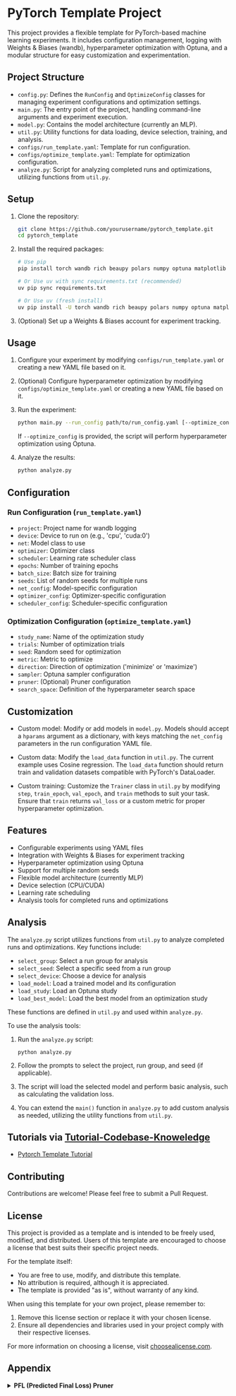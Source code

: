 # PyTorch Template Project

This project provides a flexible template for PyTorch-based machine learning experiments.
It includes configuration management, logging with Weights & Biases (wandb), hyperparameter optimization with Optuna, and a modular structure for easy customization and experimentation.

## Project Structure

- `config.py`: Defines the `RunConfig` and `OptimizeConfig` classes for managing experiment configurations and optimization settings.
- `main.py`: The entry point of the project, handling command-line arguments and experiment execution.
- `model.py`: Contains the model architecture (currently an MLP).
- `util.py`: Utility functions for data loading, device selection, training, and analysis.
- `configs/run_template.yaml`: Template for run configuration.
- `configs/optimize_template.yaml`: Template for optimization configuration.
- `analyze.py`: Script for analyzing completed runs and optimizations, utilizing functions from `util.py`.

## Setup

1. Clone the repository:
   ```sh
   git clone https://github.com/yourusername/pytorch_template.git
   cd pytorch_template
   ```

2. Install the required packages:
   ```sh
   # Use pip
   pip install torch wandb rich beaupy polars numpy optuna matplotlib scienceplots

   # Or Use uv with sync requirements.txt (recommended)
   uv pip sync requirements.txt

   # Or Use uv (fresh install)
   uv pip install -U torch wandb rich beaupy polars numpy optuna matplotlib scienceplots
   ```

3. (Optional) Set up a Weights & Biases account for experiment tracking.

## Usage

1. Configure your experiment by modifying `configs/run_template.yaml` or creating a new YAML file based on it.

2. (Optional) Configure hyperparameter optimization by modifying `configs/optimize_template.yaml` or creating a new YAML file based on it.

3. Run the experiment:
   ```sh
   python main.py --run_config path/to/run_config.yaml [--optimize_config path/to/optimize_config.yaml]
   ```

   If `--optimize_config` is provided, the script will perform hyperparameter optimization using Optuna.

4. Analyze the results:
   ```sh
   python analyze.py
   ```

## Configuration

### Run Configuration (`run_template.yaml`)

- `project`: Project name for wandb logging
- `device`: Device to run on (e.g., 'cpu', 'cuda:0')
- `net`: Model class to use
- `optimizer`: Optimizer class
- `scheduler`: Learning rate scheduler class
- `epochs`: Number of training epochs
- `batch_size`: Batch size for training
- `seeds`: List of random seeds for multiple runs
- `net_config`: Model-specific configuration
- `optimizer_config`: Optimizer-specific configuration
- `scheduler_config`: Scheduler-specific configuration

### Optimization Configuration (`optimize_template.yaml`)

- `study_name`: Name of the optimization study
- `trials`: Number of optimization trials
- `seed`: Random seed for optimization
- `metric`: Metric to optimize
- `direction`: Direction of optimization ('minimize' or 'maximize')
- `sampler`: Optuna sampler configuration
- `pruner`: (Optional) Pruner configuration
- `search_space`: Definition of the hyperparameter search space

## Customization

- Custom model: Modify or add models in `model.py`. Models should accept a `hparams` argument as a dictionary, with keys matching the `net_config` parameters in the run configuration YAML file.

- Custom data: Modify the `load_data` function in `util.py`. The current example uses Cosine regression. The `load_data` function should return train and validation datasets compatible with PyTorch's DataLoader.

- Custom training: Customize the `Trainer` class in `util.py` by modifying `step`, `train_epoch`, `val_epoch`, and `train` methods to suit your task. Ensure that `train` returns `val_loss` or a custom metric for proper hyperparameter optimization.

## Features

- Configurable experiments using YAML files
- Integration with Weights & Biases for experiment tracking
- Hyperparameter optimization using Optuna
- Support for multiple random seeds
- Flexible model architecture (currently MLP)
- Device selection (CPU/CUDA)
- Learning rate scheduling
- Analysis tools for completed runs and optimizations

## Analysis

The `analyze.py` script utilizes functions from `util.py` to analyze completed runs and optimizations. Key functions include:

- `select_group`: Select a run group for analysis
- `select_seed`: Select a specific seed from a run group
- `select_device`: Choose a device for analysis
- `load_model`: Load a trained model and its configuration
- `load_study`: Load an Optuna study
- `load_best_model`: Load the best model from an optimization study

These functions are defined in `util.py` and used within `analyze.py`.

To use the analysis tools:

1. Run the `analyze.py` script:
   ```
   python analyze.py
   ```

2. Follow the prompts to select the project, run group, and seed (if applicable).

3. The script will load the selected model and perform basic analysis, such as calculating the validation loss.

4. You can extend the `main()` function in `analyze.py` to add custom analysis as needed, utilizing the utility functions from `util.py`.

## Tutorials via [Tutorial-Codebase-Knoweledge](https://github.com/The-Pocket/Tutorial-Codebase-Knowledge)

- [Pytorch Template Tutorial](https://axect.github.io/pytorch_template/)

## Contributing

Contributions are welcome! Please feel free to submit a Pull Request.

## License

This project is provided as a template and is intended to be freely used, modified, and distributed. Users of this template are encouraged to choose a license that best suits their specific project needs. 

For the template itself:
- You are free to use, modify, and distribute this template.
- No attribution is required, although it is appreciated.
- The template is provided "as is", without warranty of any kind.

When using this template for your own project, please remember to:
1. Remove this license section or replace it with your chosen license.
2. Ensure all dependencies and libraries used in your project comply with their respective licenses.

For more information on choosing a license, visit [choosealicense.com](https://choosealicense.com/).

## Appendix

<details>
<summary><strong>PFL (Predicted Final Loss) Pruner</strong></summary>

### Overview
The PFL pruner is a custom pruner that helps optimize hyperparameter search by early stopping unpromising trials. It maintains top k trials based on validation loss and prunes trials if their predicted final loss is worse than the worst saved PFL.

### Key Features
- Maintains top k trials based on validation loss
- Predicts final loss using loss history
- Supports multiple random seeds
- Compatible with Optuna's pruning interface

### Configuration
In your `optimize_template.yaml`, configure the pruner under the `pruner` section:

```yaml
pruner:
  name: pruner.PFLPruner
  kwargs:
    n_startup_trials: 10    # Number of trials to run before pruning starts
    n_warmup_epochs: 10     # Number of epochs to run before pruning can occur
    top_k: 10              # Number of best trials to maintain
    target_epoch: 50       # Target epoch for final loss prediction
```

### Parameters
- `n_startup_trials`: Number of trials to run before pruning starts
- `n_warmup_epochs`: Number of epochs to wait before pruning can occur within each trial
- `top_k`: Number of best trials to maintain for comparison
- `target_epoch`: Target epoch number used for final loss prediction

### How It Works
1. For the first `n_startup_trials`, all trials run without pruning
2. Within each trial, no pruning occurs during the first `n_warmup_epochs`
3. After warmup:
   - The pruner maintains a list of top k trials based on validation loss
   - For each trial, it predicts the final loss using the loss history
   - If a trial's predicted final loss is worse than all saved trials, it is pruned

</details>
